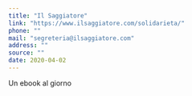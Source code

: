 ```yaml
---
title: "Il Saggiatore"
link: "https://www.ilsaggiatore.com/solidarieta/"
phone: ""
mail: "segreteria@ilsaggiatore.com"
address: ""
source: ""
date: 2020-04-02
---
```


Un ebook al giorno
